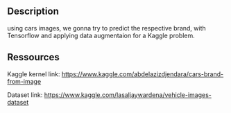 ## Description

using cars images, we gonna try to predict the respective brand, with Tensorflow and applying data augmentaion for a Kaggle problem.


## Ressources

Kaggle kernel link: https://www.kaggle.com/abdelazizdjendara/cars-brand-from-image

Dataset link: https://www.kaggle.com/lasaljaywardena/vehicle-images-dataset
